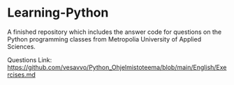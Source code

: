 # Learning-Python

A finished repository which includes the answer code for questions on the Python programming classes from Metropolia University of Applied Sciences.

Questions Link: https://github.com/vesavvo/Python_Ohjelmistoteema/blob/main/English/Exercises.md
